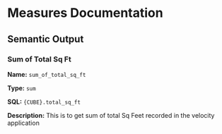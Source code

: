 # Measures Documentation

## Semantic Output

### Sum of Total Sq Ft

**Name:** `sum_of_total_sq_ft`

**Type:** `sum`

**SQL:** `{CUBE}.total_sq_ft`

**Description:** This is to get sum of total Sq Feet recorded in the velocity application

